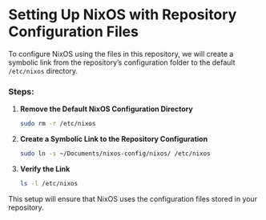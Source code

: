 # Setting Up NixOS with Repository Configuration Files

To configure NixOS using the files in this repository, we will create a symbolic link from the repository’s configuration folder to the default `/etc/nixos` directory.

### Steps:

1. **Remove the Default NixOS Configuration Directory**
   ```bash
   sudo rm -r /etc/nixos
   ```

2. **Create a Symbolic Link to the Repository Configuration**
   ```bash
   sudo ln -s ~/Documents/nixos-config/nixos/ /etc/nixos
   ```

3. **Verify the Link**
   ```bash
   ls -l /etc/nixos
   ```

This setup will ensure that NixOS uses the configuration files stored in your repository.